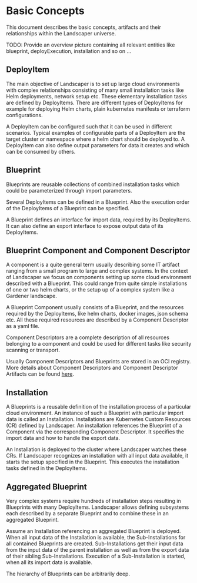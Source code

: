 # Basic Concepts

This document describes the basic concepts, artifacts and their relationships within the Landscaper universe. 

TODO: Provide an overview picture containing all relevant entities like blueprint, deployExecution, installation and so on ...


## DeployItem

The main objective of Landscaper is to set up large cloud environments with complex relationships consisting of many
small installation tasks like Helm deployments, network setup etc. These elementary installation tasks are defined by 
DeployItems. There are different types of DeployItems for example for deploying Helm charts, plain kubernetes manifests 
or terraform configurations.

A DeployItem can be configured such that it can be used in different scenarios. Typical examples of configurable parts
of a DeployItem are the target cluster or namespace where a helm chart should be deployed to. A DeployItem can also 
define output parameters for data it creates and which can be consumed by others.

## Blueprint

Blueprints are reusable collections of combined installation tasks which could be parameterized through import
parameters.

Several DeployItems can be defined in a Blueprint. 
Also the execution order of the DeployItems of a Blueprint can be specified.

A Blueprint defines an interface for import data, required by its DeployItems. It can also define an export 
interface to expose output data of its DeployItems. 

## Blueprint Component and Component Descriptor

A component is a quite general term usually describing some IT artifact ranging from a small program to large
and complex systems. In the context of Landscaper we focus on components setting up some cloud environment 
described with a Blueprint. This could range from quite simple installations of one or two helm charts, or the
setup up of a complex system like a Gardener landscape.

A Blueprint Component usually consists of a Blueprint, and the resources required by the DeployItems, like helm charts, docker images, json schema etc. All these required resources are described by a Component 
Descriptor as a yaml file. 

Component Descriptors are a complete description of all resources belonging to a component and could be used for
different tasks like security scanning or transport.

Usually Component Descriptors and Blueprints are stored in an OCI registry. More details about Component 
Descriptors and Component Descriptor Artifacts can be found [here](https://github.com/gardener/component-spec).

## Installation

A Blueprints is a reusable definition of the installation process of a particular cloud environment. 
An instance of such a Blueprint with particular import data is called an Installation. Installations are Kubernetes 
Custom Resources (CR) defined by Landscaper. An installation references the Blueprint of a Component via the 
corresponding Component Descriptor. It specifies the import data and how to handle the export data. 

An Installation is deployed to the cluster where Landscaper watches these CRs. If Landscaper recognizes an installation
with all input data available, it starts the setup specified in the Blueprint. This executes the installation tasks 
defined in the DeployItems.

## Aggregated Blueprint

Very complex systems require hundreds of installation steps resulting in Blueprints with many DeployItems. 
Landscaper allows defining subsystems each described by a separate Blueprint and to combine these in an aggregated 
Blueprint. 

Assume an Installation referencing an aggregated Blueprint is deployed. When all input data of the Installation is 
available, the Sub-Installations for all contained Blueprints are created. Sub-Installations get their input data from 
the input data of the parent installation as well as from the export data of their sibling Sub-Installations. 
Execution of a Sub-Installation is started, when all its import data is available. 

The hierarchy of Blueprints can be arbitrarily deep.
